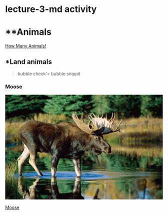# lecture-3-md activity

# **Animals
[How Many Animals!](https://a-z-animals.com/animals/)

## *Land animals

>bubble check'> bubble snippit

### Moose
![](https://github.com/bpetrie92/lecture-3-test/blob/16c4acfb9a23d91474de7187cc1286a1dd68879c/bull-moose-water.webp)

[Moose](https://www.nationalgeographic.com/animals/mammals/facts/moose)
